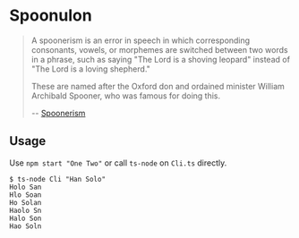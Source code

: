 # Spoonulon

>  A spoonerism is an error in speech in which corresponding consonants, vowels, or morphemes are switched between two words in a phrase, such as saying "The Lord is a shoving leopard" instead of "The Lord is a loving shepherd." 
>
> These are named after the Oxford don and ordained minister William Archibald Spooner, who was famous for doing this.
>
> -- [Spoonerism](https://en.wikipedia.org/wiki/Spoonerism)

## Usage

Use `npm start "One Two"` or call `ts-node` on `Cli.ts` directly.

```shell
$ ts-node Cli "Han Solo"
Holo San
Hlo Soan
Ho Solan
Haolo Sn
Halo Son
Hao Soln
```